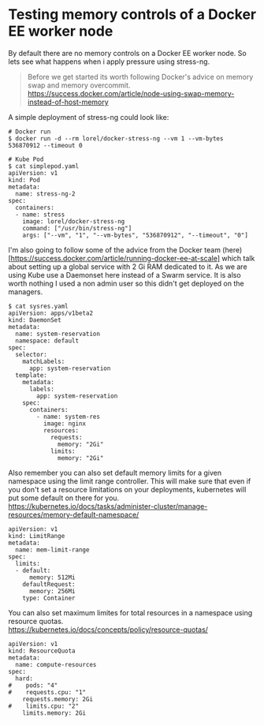# Testing memory controls of a Docker EE worker node

By default there are no memory controls on a Docker EE worker node. So
lets see what happens when i apply pressure using stress-ng. 

> Before we get started its worth following Docker's advice on memory
> swap and memory overcommit. 
> https://success.docker.com/article/node-using-swap-memory-instead-of-host-memory

A simple deployment of stress-ng could look like:

```
# Docker run
$ docker run -d --rm lorel/docker-stress-ng --vm 1 --vm-bytes 536870912 --timeout 0

# Kube Pod
$ cat simplepod.yaml
apiVersion: v1
kind: Pod
metadata:
  name: stress-ng-2
spec:
  containers:
  - name: stress
    image: lorel/docker-stress-ng
    command: ["/usr/bin/stress-ng"]
    args: ["--vm", "1", "--vm-bytes", "536870912", "--timeout", "0"]
```

I'm also going to follow some of the advice from the Docker team (here)
[https://success.docker.com/article/running-docker-ee-at-scale] which talk about
setting up a global service with 2 Gi RAM dedicated to it. As we are using Kube
use a Daemonset here instead of a Swarm service. It is also worth nothing I used
a non admin user so this didn't get deployed on the managers. 

```
$ cat sysres.yaml
apiVersion: apps/v1beta2
kind: DaemonSet
metadata:
  name: system-reservation
  namespace: default
spec:
  selector:
    matchLabels:
      app: system-reservation
  template:
    metadata:
      labels:
        app: system-reservation
    spec:
      containers:
        - name: system-res
          image: nginx
          resources:
            requests:
              memory: "2Gi"
            limits:
              memory: "2Gi"
```

Also remember you can also set default memory limits for a given namespace using
the limit range controller. This will make sure that even if you don't set a 
resource limitations on your deployments, kubernetes will put some default on
there for you. 
https://kubernetes.io/docs/tasks/administer-cluster/manage-resources/memory-default-namespace/ 

```
apiVersion: v1
kind: LimitRange
metadata:
  name: mem-limit-range
spec:
  limits:
  - default:
      memory: 512Mi
    defaultRequest:
      memory: 256Mi
    type: Container
```

You can also set maximum limites for total resources in a namespace using 
resource quotas.   
https://kubernetes.io/docs/concepts/policy/resource-quotas/

```
apiVersion: v1
kind: ResourceQuota
metadata:
  name: compute-resources
spec:
  hard:
#    pods: "4"
#    requests.cpu: "1"
    requests.memory: 2Gi
#    limits.cpu: "2"
    limits.memory: 2Gi
```


